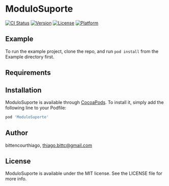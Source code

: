 # ModuloSuporte

[![CI Status](https://img.shields.io/travis/bittencourthiago/ModuloSuporte.svg?style=flat)](https://travis-ci.org/bittencourthiago/ModuloSuporte)
[![Version](https://img.shields.io/cocoapods/v/ModuloSuporte.svg?style=flat)](https://cocoapods.org/pods/ModuloSuporte)
[![License](https://img.shields.io/cocoapods/l/ModuloSuporte.svg?style=flat)](https://cocoapods.org/pods/ModuloSuporte)
[![Platform](https://img.shields.io/cocoapods/p/ModuloSuporte.svg?style=flat)](https://cocoapods.org/pods/ModuloSuporte)

## Example

To run the example project, clone the repo, and run `pod install` from the Example directory first.

## Requirements

## Installation

ModuloSuporte is available through [CocoaPods](https://cocoapods.org). To install
it, simply add the following line to your Podfile:

```ruby
pod 'ModuloSuporte'
```

## Author

bittencourthiago, thiago.bittc@gmail.com

## License

ModuloSuporte is available under the MIT license. See the LICENSE file for more info.
